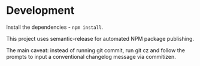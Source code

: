 # Development

Install the dependencies - `npm install`.

This project uses semantic-release for automated NPM package publishing.

The main caveat: instead of running git commit, run git cz and follow the prompts to input a conventional changelog message via commitizen.